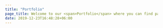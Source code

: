 ```yaml
---
title: "Portfolio"
page_title: Welcome to our <span>Portfolio</span> where you can find past event <span>resources</span> and <span>recaps</span>
date: 2019-12-23T16:48:28+06:00
---
```

